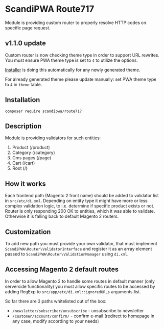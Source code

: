 # ScandiPWA Route717

Module is providing custom router to properly resolve HTTP codes on specific page request.

## v1.1.0 update
Custom router is now checking theme type in order to support URL rewrites. 
You must ensure PWA theme type is set to `4` to utilize the options.

[Installer](https://github.com/scandipwa/installer) is doing this automatically for any newly generated theme.

For already generated theme please update manually: set PWA theme type to `4` in `theme` table.


## Installation
```composer require scandipwa/route717```

## Description
Module is providing validators for such entities:
1) Product (/product)
2) Category (/category)
3) Cms pages (/page)
4) Cart (/cart)
5) Root (/)

## How it works
Each frontend path (Magento 2 front name) should be added to validator list in `src/etc/di.xml`. Depending on entity 
type it might have more or less complex validation logic, to i.e. determine if specific product exists or not.
Router is only responding 200 OK to entities, which it was able to validate. Otherwise it is falling back to default 
Magento 2 routers. 


## Customization
To add new path you must provide your own validator, that must implement `ScandiPWA\Router\ValidatorInterface` and 
register it as an array element passed to `ScandiPWA\Router\ValidationManager` using `di.xml`.


## Accessing Magento 2 default routes
In order to allow Magento 2 to handle some routes in default manner (only serverside functionality) you must allow
 specific routes to be accessed by adding RegExp to `src/app/etc/di.xml::ignoredURLs` arguments list.
 
So far there are 3 paths whitelisted out of the box:
- `/newsletter/subscriber/unsubscribe` - unsubscribe to newsletter
- `/customer/account/confirm/` - confirm e-mail (redirect to homepage in any case, modify according to your needs)